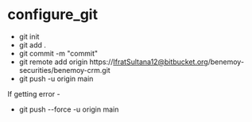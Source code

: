 # configure_git

- git init
- git add .
- git commit -m "commit"
- git remote add origin https://IfratSultana12@bitbucket.org/benemoy-securities/benemoy-crm.git
- git push -u origin main

If getting error -
- git push --force -u origin main

